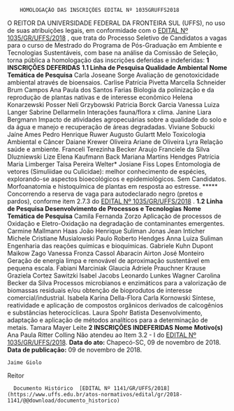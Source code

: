         HOMOLOGAÇÃO DAS INSCRIÇÕES EDITAL Nº 1035GRUFFS2018  

 O REITOR DA UNIVERSIDADE FEDERAL DA FRONTEIRA SUL (UFFS), no uso de suas atribuições legais, em conformidade com o [EDITAL Nº 1035/GR/UFFS/2018](https://www.uffs.edu.br/atos-normativos/edital/gr/2018-1035)  , que trata do Processo Seletivo de Candidatos a vagas para o curso de Mestrado do Programa de Pós-Graduação em Ambiente e Tecnologias Sustentáveis, com base na análise da Comissão de Seleção, torna pública a homologação das inscrições deferidas e indeferidas:  **1 INSCRIÇÕES DEFERIDAS**  **1.1 Linha de Pesquisa Qualidade Ambiental**      **Nome**    **Temática de Pesquisa**      Carla Joseane Sorge   Avaliação de genotoxicidade ambiental através de bioensaios.     Carlise Patrícia Pivetta     Marcella Schneider Brum Campos     Ana Paula dos Santos Farias   Biologia da polinização e da reprodução de plantas nativas e de interesse econômico     Helena Konarzewski Posser     Nelí Grzybowski     Patricia Borck Garcia     Vanessa Luiza Langer     Sabrine Dellarmelin   Interações fauna/flora x clima.     Janine Liara Bergmann   Impacto de atividades agropecuárias sobre a qualidade do solo e da água e manejo e recuperação de áreas degradadas.     Viviane Sobucki     Jaíne Ames     Pedro Henrique Ruwer     Augusto Gulartt Melo   Toxicologia Ambiental e Câncer     Daiane Krewer Oliveira     Ariane de Oliveira Lyra   Relação saúde e ambiente.     Franceli Terezinha Becker Araujo     Franciele da Silva Dluzniewski     Lize Elena Kaufmann Back     Mariana Martins Hendges     Patrícia Maria Limberger     Taísa Pereira Welter*     Josiane Fiss Lopes   Entomologia de vetores (Simuliidae ou Culicidae): melhor conhecimento de espécies, explorando-se aspectos bioecológicos e epidemiológicos.     Sem Candidatos.   Morfoanatomia e histoquímica de plantas em resposta ao estresse.     ***** Concorrendo a reserva de vaga para autodeclarado negro (pretos e pardos), conforme item 2.7.3 do [EDITAL Nº 1035/GR/UFFS/2018](https://www.uffs.edu.br/atos-normativos/edital/gr/2018-1035)  . **1.2 Linha de Pesquisa Desenvolvimento de Processos e Tecnologias**      **Nome**    **Temática de Pesquisa**      Camila Fernanda Zorzo   Aplicação de processos de Oxidação e Eletro-Oxidação na degradação de contaminantes emergentes.     Carmine Mallmann Haas     João Henrique Suliman     Jonas Jean Inticher     Michele Cristiane Musialowski     Paulo Roberto Hendges     Anna Luiza Suliman   Engenharia das reações químicas e bioquímicas.     Gabriele Kuhn Dupont     Maikow Zago     Vanessa Fronza Cassol Abaracin     Airton José Monteiro   Geração de energia limpa e renovável de aproximação sustentável em pequena escala.     Fabiani Marciniak     Glaucia Adriele Prauchner Krause     Graziela Cortez Sawitzki     Isabel Jacobs     Leonardo Lunkes Wagner     Carolina Becker da Silva   Processos microbianos e enzimáticos para a valorização de biomassas residuais e/ou obtenção de bioprodutos de interesse comercial/industrial.     Isabela Karina Della-Flora     Carla Kornowski   Síntese, reatividade e aplicação de compostos orgânicos derivados de calcogênios e substâncias heterocíclicas.     Laura Spohr Batista   Desenvolvimento, adaptação e aplicação de métodos analíticos para a determinação de metais.     Tamara Mayer Leite      **2 INSCRIÇÕES INDEFERIDAS**      **Nome**    **Motivo(s)**      Ana Paula Ritter Colling   Não atendeu ao Item 3.2 - I do [EDITAL Nº 1035/GR/UFFS/2018](https://www.uffs.edu.br/atos-normativos/edital/gr/2018-1035).          **Data do ato:** Chapecó-SC, 09 de novembro de 2018.   
 **Data de publicação:**  09 de novembro de 2018. 

    Jaime Giolo   
 Reitor 

      Documento Histórico  [EDITAL Nº 1141/GR/UFFS/2018](https://www.uffs.edu.br/atos-normativos/edital/gr/2018-1141/@@download/documento_historico)     
      